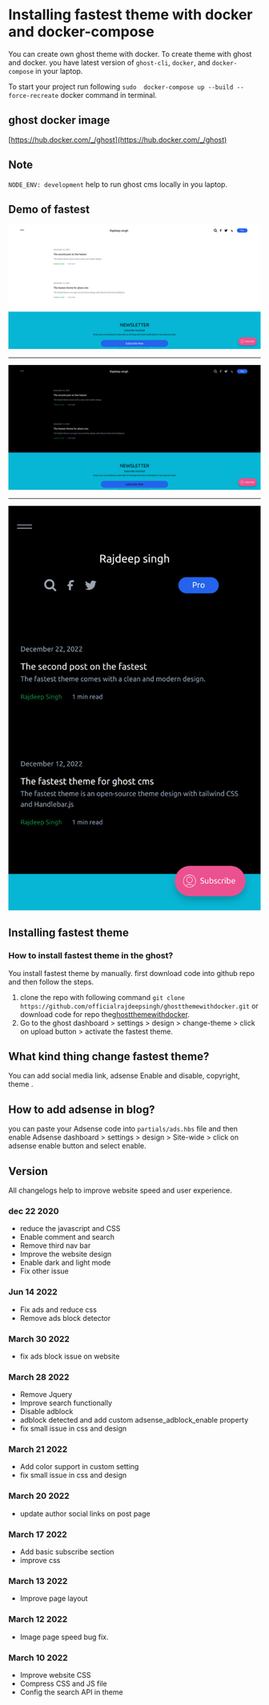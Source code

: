 # Installing fastest theme with docker and docker-compose

You can create own ghost theme with docker. To create theme with ghost and docker. you have latest version of `ghost-cli`, `docker`, and `docker-compose` in your laptop.

To start your project run following `sudo  docker-compose up --build --force-recreate` docker command in terminal.

## ghost docker image

[https://hub.docker.com/_/ghost](https://hub.docker.com/_/ghost)

## Note

`NODE_ENV: development` help to run ghost cms locally in you laptop.


## Demo of fastest

![ScreenShot](/assets/light.png)

---

![ScreenShot](/assets/desktop.png)

---

![ScreenShot](/assets/mobile.png)


## Installing fastest theme

### How to install fastest theme in the ghost?

You install fastest theme by manually. first download code into github repo and then follow the steps.
1. clone the repo with following command `git clone https://github.com/officialrajdeepsingh/ghostthemewithdocker.git` or download code for repo the[ghostthemewithdocker](https://github.com/officialrajdeepsingh/ghostthemewithdocker.git).
2. Go to the ghost dashboard > settings > design > change-theme > click on upload button > activate the fastest theme.

## What kind thing change fastest theme?

You can add social media link, adsense Enable and disable, copyright, theme .

## How to add adsense in blog?

you can paste your Adsense code into `partials/ads.hbs` file and then enable Adsense dashboard > settings > design > Site-wide > click on adsense enable button and select enable.

## Version

All changelogs help to improve website speed and user experience.

### dec 22 2020

* reduce the javascript and CSS
* Enable comment and search 
* Remove third nav bar
* Improve the website design
* Enable dark and light mode
* Fix other issue


### Jun 14 2022

* Fix ads and reduce css
* Remove ads block detector

### March 30 2022

* fix ads block issue on website

### March 28 2022

* Remove Jquery
* Improve search functionally
* Disable adblock
* adblock detected and add custom adsense_adblock_enable property
* fix small issue in css and design

### March 21 2022

* Add color support in custom setting
* fix small issue in css and design

### March 20 2022

* update author social links on post page

### March 17 2022

* Add basic subscribe section
* improve css

### March 13 2022

* Improve page layout

### March 12 2022

* Image page speed bug fix.

### March 10 2022

* Improve website CSS
* Compress CSS and JS file
* Config the search API  in theme

